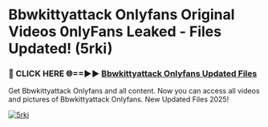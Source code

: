 # Bbwkittyattack Onlyfans Original Videos 0nlyFans Leaked - Files Updated! (5rki)

<h3>🔴 CLICK HERE 🌐==►► <a href="https://tinyurl.com/ehrbuxhb" rel="nofollow">Bbwkittyattack Onlyfans Updated Files</a></h3>

Get Bbwkittyattack Onlyfans and all content. Now you can access all videos and pictures of Bbwkittyattack Onlyfans. New Updated Files 2025!

[![5rki](https://i.imgur.com/lVYEuWS.gif)](https://tinyurl.com/ehrbuxhb)
